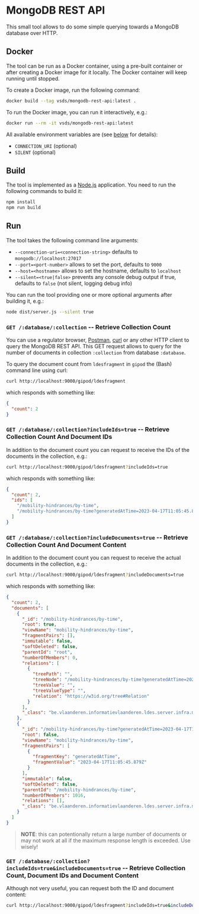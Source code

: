 # MongoDB REST API
This small tool allows to do some simple querying towards a MongoDB database over HTTP.

## Docker
The tool can be run as a Docker container, using a pre-built container or after creating a Docker image for it locally. The Docker container will keep running until stopped.

To create a Docker image, run the following command:
```bash
docker build --tag vsds/mongodb-rest-api:latest .
```

To run the Docker image, you can run it interactively, e.g.:
```bash
docker run --rm -it vsds/mongodb-rest-api:latest
```

All available environment variables are (see [below](#run) for details):
* `CONNECTION_URI` (optional)
* `SILENT` (optional)

## Build
The tool is implemented as a [Node.js](https://nodejs.org/en/) application.
You need to run the following commands to build it:
```bash
npm install
npm run build
```

## Run
The tool takes the following command line arguments:
* `--connection-uri=<connection-string>` defaults to `mongodb://localhost:27017`
* `--port=<port-number>` allows to set the port, defaults to `9000`
* `--host=<hostname>` allows to set the hostname, defaults to `localhost`
* `--silent=<true|false>` prevents any console debug output if true, defaults to `false` (not silent, logging debug info)

You can run the tool providing one or more optional arguments after building it, e.g.:
```bash
node dist/server.js --silent true
```

### `GET /:database/:collection` -- Retrieve Collection Count
You can use a regulator browser, [Postman](https://www.postman.com/), [curl](https://curl.se/) or any other HTTP client to query the MongoDB REST API. This GET request allows to query for the number of documents in collection `:collection` from database `:database`.

To query the document count from `ldesfragment` in `gipod` the (Bash) command line using curl:
```bash
curl http://localhost:9000/gipod/ldesfragment
```
which responds with something like:
```json
{
  "count": 2
}
```

### `GET /:database/:collection?includeIds=true` -- Retrieve Collection Count And Document IDs
In addition to the document count you can request to receive the IDs of the documents in the collection, e.g.:
```bash
curl http://localhost:9000/gipod/ldesfragment?includeIds=true
```
which responds with something like:
```json
{
  "count": 2,
  "ids": [
    "/mobility-hindrances/by-time",
    "/mobility-hindrances/by-time?generatedAtTime=2023-04-17T11:05:45.879Z"
  ]
}
```

### `GET /:database/:collection?includeDocuments=true` -- Retrieve Collection Count And Document Content
In addition to the document count you can request to receive the actual documents in the collection, e.g.:
```bash
curl http://localhost:9000/gipod/ldesfragment?includeDocuments=true
```
which responds with something like:
```json
{
  "count": 2,
  "documents": [
    {
      "_id": "/mobility-hindrances/by-time",
      "root": true,
      "viewName": "mobility-hindrances/by-time",
      "fragmentPairs": [],
      "immutable": false,
      "softDeleted": false,
      "parentId": "root",
      "numberOfMembers": 0,
      "relations": [
        {
          "treePath": "",
          "treeNode": "/mobility-hindrances/by-time?generatedAtTime=2023-04-17T11:05:45.879Z",
          "treeValue": "",
          "treeValueType": "",
          "relation": "https://w3id.org/tree#Relation"
        }
      ],
      "_class": "be.vlaanderen.informatievlaanderen.ldes.server.infra.mongo.fragment.entity.LdesFragmentEntity"
    },
    {
      "_id": "/mobility-hindrances/by-time?generatedAtTime=2023-04-17T11:05:45.879Z",
      "root": false,
      "viewName": "mobility-hindrances/by-time",
      "fragmentPairs": [
        {
          "fragmentKey": "generatedAtTime",
          "fragmentValue": "2023-04-17T11:05:45.879Z"
        }
      ],
      "immutable": false,
      "softDeleted": false,
      "parentId": "/mobility-hindrances/by-time",
      "numberOfMembers": 1016,
      "relations": [],
      "_class": "be.vlaanderen.informatievlaanderen.ldes.server.infra.mongo.fragment.entity.LdesFragmentEntity"
    }
  ]
}
```
> **NOTE**: this can potentionally return a large number of documents or may not work at all if the maximum response length is exceeded. Use wisely!

### `GET /:database/:collection?includeIds=true&includeDocuments=true` -- Retrieve Collection Count, Document IDs and Document Content
Although not very useful, you can request both the ID and document content:
```bash
curl http://localhost:9000/gipod/ldesfragment?includeIds=true&includeDocuments=true
```
